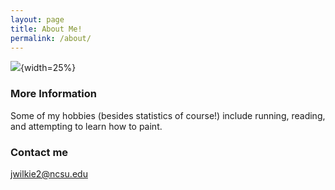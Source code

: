 ```yaml
---
layout: page
title: About Me!
permalink: /about/
---
```


![ ](https://github.com/jwilkie94/jwilkie94.github.io/tree/master/images/Blogphot.jpeg){width=25%}

### More Information

Some of my hobbies (besides statistics of course!) include running, reading, and attempting to learn how to paint.

### Contact me

[jwilkie2@ncsu.edu](mailto:jwilkie2@ncsu.edu)
